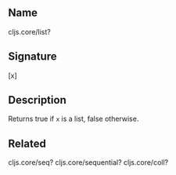 ## Name
cljs.core/list?

## Signature
[x]

## Description

Returns true if `x` is a list, false otherwise.

## Related
cljs.core/seq?
cljs.core/sequential?
cljs.core/coll?
